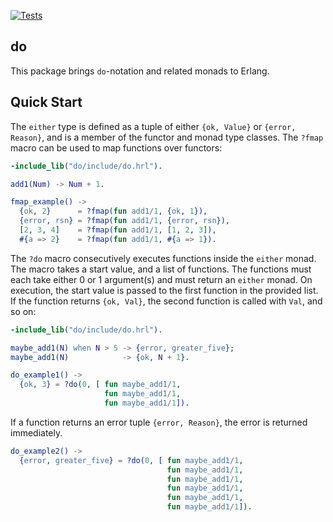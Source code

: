[![Tests](https://github.com/moritzploss/do/actions/workflows/tests.yml/badge.svg)](https://github.com/moritzploss/do/actions/workflows/tests.yml)

## do

This package brings `do`-notation and related monads to Erlang.

## Quick Start

The `either` type is defined as a tuple of either `{ok, Value}` or
`{error, Reason}`, and is a member of the functor and monad type classes.
The `?fmap` macro can be used to map functions over functors:

```erlang
-include_lib("do/include/do.hrl").

add1(Num) -> Num + 1.

fmap_example() ->
  {ok, 2}      = ?fmap(fun add1/1, {ok, 1}),
  {error, rsn} = ?fmap(fun add1/1, {error, rsn}),
  [2, 3, 4]    = ?fmap(fun add1/1, [1, 2, 3]),
  #{a => 2}    = ?fmap(fun add1/1, #{a => 1}).
```

The `?do` macro consecutively executes functions inside the `either` monad.
The macro takes a start value, and a list of functions. The functions must
each take either 0 or 1 argument(s) and must return an `either` monad. On
execution, the start value is passed to the first function in the provided
list. If the function returns `{ok, Val}`, the second function is called with
`Val`, and so on:

```erlang
-include_lib("do/include/do.hrl").

maybe_add1(N) when N > 5 -> {error, greater_five};
maybe_add1(N)            -> {ok, N + 1}.

do_example1() ->
  {ok, 3} = ?do(0, [ fun maybe_add1/1,
                     fun maybe_add1/1,
                     fun maybe_add1/1]).
```

If a function returns an error tuple `{error, Reason}`, the error is returned
immediately.

```erlang
do_example2() ->
  {error, greater_five} = ?do(0, [ fun maybe_add1/1,
                                   fun maybe_add1/1,
                                   fun maybe_add1/1,
                                   fun maybe_add1/1,
                                   fun maybe_add1/1,
                                   fun maybe_add1/1]).
```


